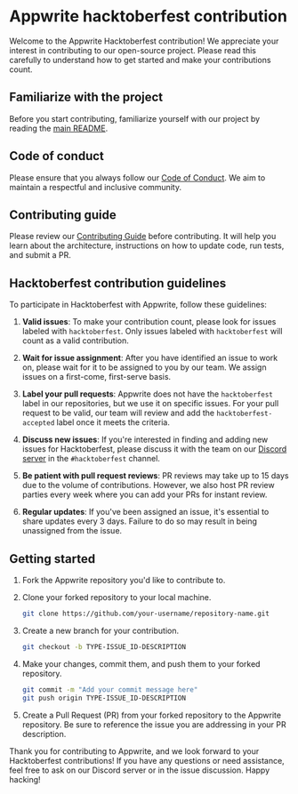 # Appwrite hacktoberfest contribution

Welcome to the Appwrite Hacktoberfest contribution! We appreciate your interest in contributing to our open-source project. Please read this carefully to understand how to get started and make your contributions count.

## Familiarize with the project

Before you start contributing, familiarize yourself with our project by reading the [main README](https://github.com/appwrite/appwrite/blob/main/README.md).

## Code of conduct

Please ensure that you always follow our [Code of Conduct](https://github.com/appwrite/awesome-appwrite/blob/master/CODE_OF_CONDUCT.md). We aim to maintain a respectful and inclusive community.

## Contributing guide

Please review our [Contributing Guide](https://github.com/appwrite/appwrite/blob/main/CONTRIBUTING.md) before contributing. It will help you learn about the architecture, instructions on how to update code, run tests, and submit a PR.

## Hacktoberfest contribution guidelines

To participate in Hacktoberfest with Appwrite, follow these guidelines:

1. **Valid issues**: To make your contribution count, please look for issues labeled with `hacktoberfest`. Only issues labeled with `hacktoberfest` will count as a valid contribution.

2. **Wait for issue assignment**: After you have identified an issue to work on, please wait for it to be assigned to you by our team. We assign issues on a first-come, first-serve basis.

3. **Label your pull requests**: Appwrite does not have the `hacktoberfest` label in our repositories, but we use it on specific issues. For your pull request to be valid, our team will review and add the `hacktoberfest-accepted` label once it meets the criteria.

4. **Discuss new issues**: If you're interested in finding and adding new issues for Hacktoberfest, please discuss it with the team on our [Discord server](https://appwrite.io/discord) in the `#hacktoberfest` channel.

5. **Be patient with pull request reviews**: PR reviews may take up to 15 days due to the volume of contributions. However, we also host PR review parties every week where you can add your PRs for instant review.

6. **Regular updates**: If you've been assigned an issue, it's essential to share updates every 3 days. Failure to do so may result in being unassigned from the issue.

## Getting started

1. Fork the Appwrite repository you'd like to contribute to.

2. Clone your forked repository to your local machine.

   ```bash
   git clone https://github.com/your-username/repository-name.git
   ```

3. Create a new branch for your contribution.

   ```bash
   git checkout -b TYPE-ISSUE_ID-DESCRIPTION
   ```
4. Make your changes, commit them, and push them to your forked repository.

   ```bash
   git commit -m "Add your commit message here"
   git push origin TYPE-ISSUE_ID-DESCRIPTION
   ```
 
5. Create a Pull Request (PR) from your forked repository to the Appwrite repository. Be sure to reference the issue you are addressing in your PR description.

Thank you for contributing to Appwrite, and we look forward to your Hacktoberfest contributions! If you have any questions or need assistance, feel free to ask on our Discord server or in the issue discussion. Happy hacking!
